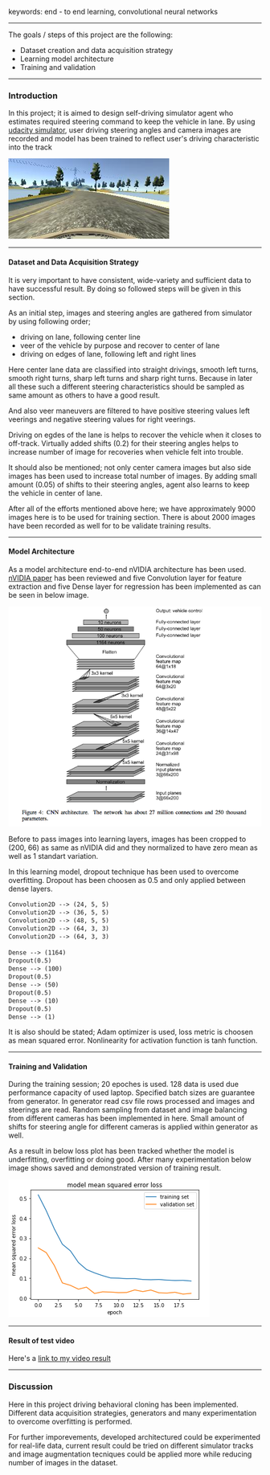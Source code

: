 
keywords: end - to end learning, convolutional neural networks


---
The goals / steps of this project are the following:

* Dataset creation and data acquisition strategy
* Learning model architecture
* Training and validation

[//]: # (Image References)

[image1]: /images/behaviour-clone/nvidia_architecture.png "Architecture"
[image2]: /images/behaviour-clone/error_loss.png "Loss"
[image3]: /images/behaviour-clone/simulator.jpg "Simulator"


---
### Introduction
In this project; it is aimed to design self-driving simulator agent who estimates required steering command to keep the vehicle in lane. By using [udacity simulator](https://github.com/udacity/self-driving-car-sim), user driving steering angles and camera images are recorded and model has been trained to reflect user's driving characteristic into the track

![Simulator Image][image3]


---
#### Dataset and Data Acquisition Strategy

It is very important to have consistent, wide-variety and sufficient data to have successful result. By doing so followed steps will be given in this section.

As an initial step, images and steering angles are gathered from simulator by using following order;

* driving on lane, following center line
* veer of the vehicle by purpose and recover to center of lane
* driving on edges of lane, following left and right lines

Here center lane data are classified into straight drivings, smooth left turns, smooth right turns, sharp left turns and sharp right turns. Because in later all these such a different steering characteristics should be sampled as same amount as others to have a good result.

And also veer maneuvers are filtered to have positive steering values left veerings and negative steering values for right veerings. 

Driving on egdes of the lane is helps to recover the vehicle when it closes to off-track. Virtually added shifts (0.2) for their steering angles helps to increase number of image for recoveries when vehicle felt into trouble.

It should also be mentioned; not only center camera images but also side images has been used to increase total number of images. By adding small amount (0.05) of shifts to their steering angles, agent also learns to keep the vehicle in center of lane. 

After all of the efforts mentioned above here; we have approximately 9000 images here is to be used for training section. There is about 2000 images have been recorded as well for to be validate training results.


---
#### Model Architecture

As a model architecture end-to-end nVIDIA architecture has been used. [nVIDIA paper](https://arxiv.org/abs/1604.07316) has been reviewed and five Convolution layer for feature extraction and five Dense layer for regression has been implemented as can be seen in below image.

![Architecture Image][image1]

Before to pass images into learning layers, images has been cropped to (200, 66) as same as nVIDIA did and they normalized to have zero mean as well as 1 standart variation.

In this learning model, dropout technique has been used to overcome overfitting. Dropout has been choosen as 0.5 and only applied between dense layers.

    Convolution2D --> (24, 5, 5)
    Convolution2D --> (36, 5, 5)
    Convolution2D --> (48, 5, 5)
    Convolution2D --> (64, 3, 3)
    Convolution2D --> (64, 3, 3)
    
    Dense --> (1164)
    Dropout(0.5)
    Dense --> (100)
    Dropout(0.5)
    Dense --> (50)
    Dropout(0.5)
    Dense --> (10)
    Dropout(0.5)
    Dense --> (1)

It is also should be stated; Adam optimizer is used, loss metric is choosen as mean squared error. Nonlinearity for activation function is tanh function. 


---
#### Training and Validation

During the training session; 20 epoches is used. 128 data is used due performance capacity of used laptop. Specified batch sizes are guarantee from generator. In generator read csv file rows processed and images and steerings are read. Random sampling from dataset and image balancing from different cameras has been implemented in here. Small amount of shifts for steering angle for different cameras is applied within generator as well.

As a result in below loss plot has been tracked whether the model is underfitting, overfitting or doing good. After many experimentation below image shows saved and demonstrated version of training result.

![Loss Image][image2]


---
#### Result of test video

Here's a [link to my video result](./run1.mp4)


---
### Discussion

Here in this project driving behavioral cloning has been implemented. Different data acquisition strategies, generators and many experimentation to overcome overfitting is performed.

For further imporevements, developed architectured could be experimented for real-life data, current result could be tried on different simulator tracks and image augmentation tecniques could be applied more while reducing number of images in the dataset.
